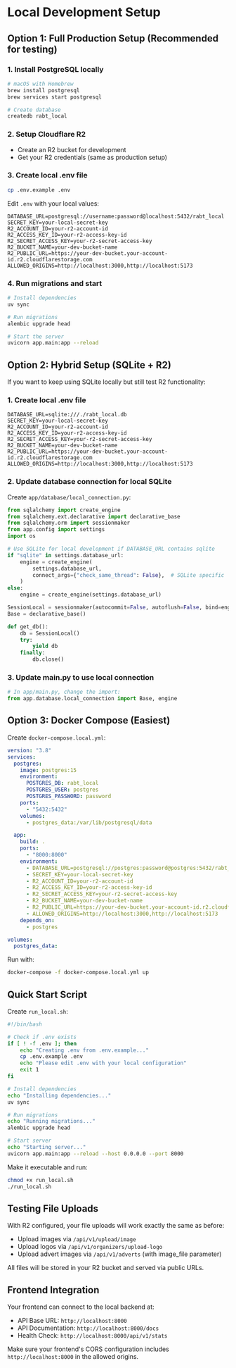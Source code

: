 # Local Development Setup

## Option 1: Full Production Setup (Recommended for testing)

### 1. Install PostgreSQL locally
```bash
# macOS with Homebrew
brew install postgresql
brew services start postgresql

# Create database
createdb rabt_local
```

### 2. Setup Cloudflare R2
- Create an R2 bucket for development
- Get your R2 credentials (same as production setup)

### 3. Create local .env file
```bash
cp .env.example .env
```

Edit `.env` with your local values:
```env
DATABASE_URL=postgresql://username:password@localhost:5432/rabt_local
SECRET_KEY=your-local-secret-key
R2_ACCOUNT_ID=your-r2-account-id
R2_ACCESS_KEY_ID=your-r2-access-key-id
R2_SECRET_ACCESS_KEY=your-r2-secret-access-key
R2_BUCKET_NAME=your-dev-bucket-name
R2_PUBLIC_URL=https://your-dev-bucket.your-account-id.r2.cloudflarestorage.com
ALLOWED_ORIGINS=http://localhost:3000,http://localhost:5173
```

### 4. Run migrations and start
```bash
# Install dependencies
uv sync

# Run migrations
alembic upgrade head

# Start the server
uvicorn app.main:app --reload
```

## Option 2: Hybrid Setup (SQLite + R2)

If you want to keep using SQLite locally but still test R2 functionality:

### 1. Create local .env file
```env
DATABASE_URL=sqlite:///./rabt_local.db
SECRET_KEY=your-local-secret-key
R2_ACCOUNT_ID=your-r2-account-id
R2_ACCESS_KEY_ID=your-r2-access-key-id
R2_SECRET_ACCESS_KEY=your-r2-secret-access-key
R2_BUCKET_NAME=your-dev-bucket-name
R2_PUBLIC_URL=https://your-dev-bucket.your-account-id.r2.cloudflarestorage.com
ALLOWED_ORIGINS=http://localhost:3000,http://localhost:5173
```

### 2. Update database connection for local SQLite
Create `app/database/local_connection.py`:
```python
from sqlalchemy import create_engine
from sqlalchemy.ext.declarative import declarative_base
from sqlalchemy.orm import sessionmaker
from app.config import settings
import os

# Use SQLite for local development if DATABASE_URL contains sqlite
if "sqlite" in settings.database_url:
    engine = create_engine(
        settings.database_url,
        connect_args={"check_same_thread": False},  # SQLite specific
    )
else:
    engine = create_engine(settings.database_url)

SessionLocal = sessionmaker(autocommit=False, autoflush=False, bind=engine)
Base = declarative_base()

def get_db():
    db = SessionLocal()
    try:
        yield db
    finally:
        db.close()
```

### 3. Update main.py to use local connection
```python
# In app/main.py, change the import:
from app.database.local_connection import Base, engine
```

## Option 3: Docker Compose (Easiest)

Create `docker-compose.local.yml`:
```yaml
version: "3.8"
services:
  postgres:
    image: postgres:15
    environment:
      POSTGRES_DB: rabt_local
      POSTGRES_USER: postgres
      POSTGRES_PASSWORD: password
    ports:
      - "5432:5432"
    volumes:
      - postgres_data:/var/lib/postgresql/data

  app:
    build: .
    ports:
      - "8000:8000"
    environment:
      - DATABASE_URL=postgresql://postgres:password@postgres:5432/rabt_local
      - SECRET_KEY=your-local-secret-key
      - R2_ACCOUNT_ID=your-r2-account-id
      - R2_ACCESS_KEY_ID=your-r2-access-key-id
      - R2_SECRET_ACCESS_KEY=your-r2-secret-access-key
      - R2_BUCKET_NAME=your-dev-bucket-name
      - R2_PUBLIC_URL=https://your-dev-bucket.your-account-id.r2.cloudflarestorage.com
      - ALLOWED_ORIGINS=http://localhost:3000,http://localhost:5173
    depends_on:
      - postgres

volumes:
  postgres_data:
```

Run with:
```bash
docker-compose -f docker-compose.local.yml up
```

## Quick Start Script

Create `run_local.sh`:
```bash
#!/bin/bash

# Check if .env exists
if [ ! -f .env ]; then
    echo "Creating .env from .env.example..."
    cp .env.example .env
    echo "Please edit .env with your local configuration"
    exit 1
fi

# Install dependencies
echo "Installing dependencies..."
uv sync

# Run migrations
echo "Running migrations..."
alembic upgrade head

# Start server
echo "Starting server..."
uvicorn app.main:app --reload --host 0.0.0.0 --port 8000
```

Make it executable and run:
```bash
chmod +x run_local.sh
./run_local.sh
```

## Testing File Uploads

With R2 configured, your file uploads will work exactly the same as before:
- Upload images via `/api/v1/upload/image`
- Upload logos via `/api/v1/organizers/upload-logo`
- Upload advert images via `/api/v1/adverts` (with image_file parameter)

All files will be stored in your R2 bucket and served via public URLs.

## Frontend Integration

Your frontend can connect to the local backend at:
- API Base URL: `http://localhost:8000`
- API Documentation: `http://localhost:8000/docs`
- Health Check: `http://localhost:8000/api/v1/stats`

Make sure your frontend's CORS configuration includes `http://localhost:8000` in the allowed origins.

